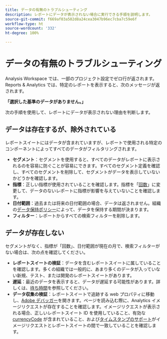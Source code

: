 ```yaml
---
title: データの有無のトラブルシューティング
description: レポートにデータが表示されない場合に実行できる手順を説明します。
source-git-commit: f669af03a502d8a24cea3047b96ec7cba7c59e6f
workflow-type: ht
source-wordcount: '332'
ht-degree: 100%

---
```



# データの有無のトラブルシューティング

Analysis Workspace では、一部のプロジェクト設定でゼロ行が返されます。Reports &amp; Analytics では、特定のレポートを表示すると、次のメッセージが返されます。

**「選択した基準のデータがありません。」**

次の手順を使用して、レポートにデータが表示されない理由を判断します。

## データは存在するが、除外されている

レポートスイートにはデータが含まれていますが、レポートで使用される特定のコンポーネントによってすべてのデータがフィルタリングされます。

* **セグメント**：セグメントを使用すると、すべてのデータがレポートに表示されるのを容易に防ぐことが容易にできます。すべてのセグメント定義を確認し、すべてのセグメントを削除して、セグメントがデータを表示していないかどうかを確認します。
* **指標**：正しい指標が使用されていることを確認します。指標を「[回数](/help/components/metrics/occurrences.md)」に変更して、データのないレポートに指標が影響を与えていないことを確認します。
* **日付範囲**：過去または将来の日付範囲の場合、データは返されません。組織の[データ保持ポリシー](data-retention.md)によって、データを保持する期間が決まります。
* **フィルター**：レポートからすべての検索フィルターを削除します。

## データが存在しない

セグメントがなく、指標が「回数」、日付範囲が現在の月で、検索フィルターがない場合は、次の点を確認してください。

* **レポートスイートの検証**：データを含むレポートスイートに属していることを確認します。多くの組織では一般的に、あまり多くのデータが入っていない新規、テスト、または開発のレポートスイートがあります。
* **遅延**：最近のデータを表示すると、データが遅延する可能性があります。詳しくは、[待ち時間](latency.md)を参照してください。
* **データ収集の検証**：レポートスイートで追跡する web プロパティに移動し、[Adobe デバッガー](https://experienceleague.adobe.com/docs/debugger/using/experience-cloud-debugger.html?lang=ja)を開きます。ページを読み込む際に、Analytics イメージリクエストが存在することを確認します。イメージリクエストが表示される場合、正しいレポートスイート ID を使用していること、有効な [currencyCode](/help/implement/vars/config-vars/currencycode.md) が含まれていること、および[タイムスタンプのサポート](/help/implement/vars/page-vars/timestamp.md)がイメージリクエストとレポートスイートの間で一致していることを確認します。

